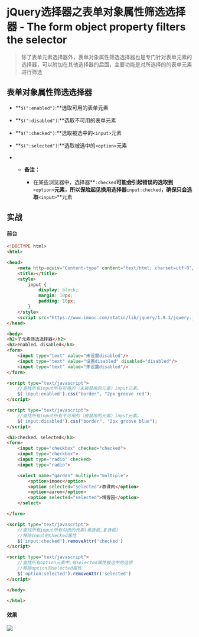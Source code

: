# jQuery选择器之表单对象属性筛选选择器 - The form object property filters the selector

> 除了表单元素选择器外，表单对象属性筛选选择器也是专门针对表单元素的选择器，可以附加在其他选择器的后面，主要功能是对所选择的的表单元素进行筛选

## 表单对象属性筛选选择器

* **`$(":enabled")`:**选取可用的表单元素

* **`$(":disabled")`:**选取不可用的表单元素

* **`$(":checked")`:**选取被选中的`<input>`元素

* **`$(":selected")`:**选取被选中的`<option>`元素

* * **备注：**
	
	* 在某些浏览器中，选择器**`:checked`**可能会引起错误的选取到**`<option>`**元素，所以保险起见换用选择器**`input:checked`**，确保只会选取**`<input>`**元素

## 实战

#### 前台

```html
<!DOCTYPE html>
<html>

<head>
    <meta http-equiv="Content-type" content="text/html; charset=utf-8"/>
    <title></title>
    <style>
        input {
            display: block;
            margin: 10px;
            padding: 10px;
        }
    </style>
    <script src="https://www.imooc.com/static/lib/jquery/1.9.1/jquery.js"></script>
</head>

<body>
<h2>子元素筛选选择器</h2>
<h3>enabled、disabled</h3>
<form>
    <input type="text" value="未设置disabled"/>
    <input type="text" value="设置disabled" disabled="disabled"/>
    <input type="text" value="未设置disabled"/>
</form>

<script type="text/javascript">
    //查找所有input所有可用的（未被禁用的元素）input元素。
    $('input:enabled').css("border", "2px groove red");
</script>

<script type="text/javascript">
    //查找所有input所有不可用的（被禁用的元素）input元素。
    $('input:disabled').css("border", "2px groove blue");
</script>

<h3>checked、selected</h3>
<form>
    <input type="checkbox" checked="checked">
    <input type="checkbox">
    <input type="radio" checked>
    <input type="radio">

    <select name="garden" multiple="multiple">
        <option>imooc</option>
        <option selected="selected">慕课网</option>
        <option>aaron</option>
        <option selected="selected">博客园</option>
    </select>

</form>

<script type="text/javascript">
    //查找所有input所有勾选的元素(单选框,复选框)
    //移除input的checked属性
    $('input:checked').removeAttr('checked')
</script>

<script type="text/javascript">
    //查找所有option元素中,有selected属性被选中的选项
    //移除option的selected属性
    $('option:selected').removeAttr('selected')
</script>

</body>

</html>
```

#### 效果

![](https://i.imgur.com/oN65bY6.png)